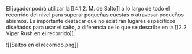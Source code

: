 
El jugador podrá utilizar la [[4.1.2. M. de Salto]] a lo largo de todo el recorrido del nivel para superar pequeñas cuestas o atravesar pequeños abismos. Es importante destacar que no existirán lugares específicos diseñados para usar el salto, a diferencia de lo que se describe en la [[2.2 Viper Rush en el recorrido]].

![[Saltos en el recorrido.png]]
